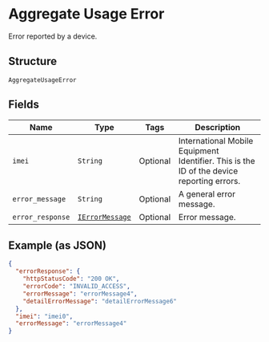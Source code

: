 
# Aggregate Usage Error

Error reported by a device.

## Structure

`AggregateUsageError`

## Fields

| Name | Type | Tags | Description |
|  --- | --- | --- | --- |
| `imei` | `String` | Optional | International Mobile Equipment Identifier. This is the ID of the device reporting errors. |
| `error_message` | `String` | Optional | A general error message. |
| `error_response` | [`IErrorMessage`](../../doc/models/i-error-message.md) | Optional | Error message. |

## Example (as JSON)

```json
{
  "errorResponse": {
    "httpStatusCode": "200 OK",
    "errorCode": "INVALID_ACCESS",
    "errorMessage": "errorMessage4",
    "detailErrorMessage": "detailErrorMessage6"
  },
  "imei": "imei0",
  "errorMessage": "errorMessage4"
}
```

